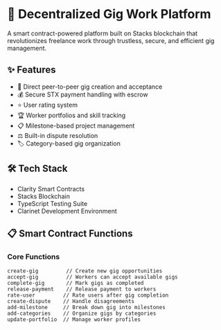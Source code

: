 # 🚀 Decentralized Gig Work Platform

A smart contract-powered platform built on Stacks blockchain that revolutionizes freelance work through trustless, secure, and efficient gig management.

## ✨ Features

- 🤝 Direct peer-to-peer gig creation and acceptance
- 💰 Secure STX payment handling with escrow
- ⭐ User rating system
- 🏆 Worker portfolios and skill tracking
- 📋 Milestone-based project management
- ⚖️ Built-in dispute resolution
- 🏷️ Category-based gig organization

## 🛠️ Tech Stack

- Clarity Smart Contracts
- Stacks Blockchain
- TypeScript Testing Suite
- Clarinet Development Environment

## 📋 Smart Contract Functions

### Core Functions
```clarity
create-gig         // Create new gig opportunities
accept-gig         // Workers can accept available gigs
complete-gig       // Mark gigs as completed
release-payment    // Release payment to workers
rate-user         // Rate users after gig completion
create-dispute    // Handle disagreements
add-milestone     // Break down gig into milestones
add-categories    // Organize gigs by categories
update-portfolio  // Manage worker profiles
